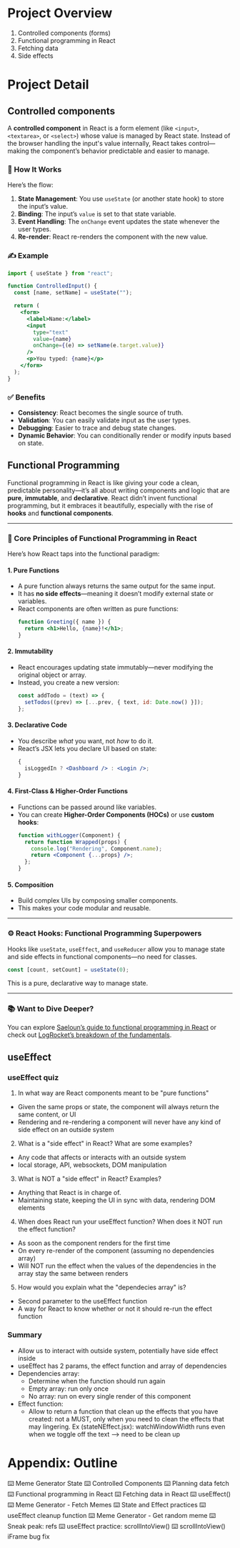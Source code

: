 # Project Overview

1. Controlled components (forms)
2. Functional programming in React
3. Fetching data
4. Side effects

# Project Detail

## Controlled components

A **controlled component** in React is a form element (like `<input>`, `<textarea>`, or `<select>`) whose value is managed by React state. Instead of the browser handling the input's value internally, React takes control—making the component’s behavior predictable and easier to manage.

### 🧠 How It Works

Here’s the flow:

1. **State Management**: You use `useState` (or another state hook) to store the input’s value.
2. **Binding**: The input’s `value` is set to that state variable.
3. **Event Handling**: The `onChange` event updates the state whenever the user types.
4. **Re-render**: React re-renders the component with the new value.

### ✍️ Example

```jsx
import { useState } from "react";

function ControlledInput() {
  const [name, setName] = useState("");

  return (
    <form>
      <label>Name:</label>
      <input
        type="text"
        value={name}
        onChange={(e) => setName(e.target.value)}
      />
      <p>You typed: {name}</p>
    </form>
  );
}
```

### ✅ Benefits

- **Consistency**: React becomes the single source of truth.
- **Validation**: You can easily validate input as the user types.
- **Debugging**: Easier to trace and debug state changes.
- **Dynamic Behavior**: You can conditionally render or modify inputs based on state.

## Functional Programming

Functional programming in React is like giving your code a clean, predictable personality—it’s all about writing components and logic that are **pure**, **immutable**, and **declarative**. React didn’t invent functional programming, but it embraces it beautifully, especially with the rise of **hooks** and **functional components**.

---

### 🧠 Core Principles of Functional Programming in React

Here’s how React taps into the functional paradigm:

#### 1. **Pure Functions**

- A pure function always returns the same output for the same input.
- It has **no side effects**—meaning it doesn’t modify external state or variables.
- React components are often written as pure functions:
  ```jsx
  function Greeting({ name }) {
    return <h1>Hello, {name}!</h1>;
  }
  ```

#### 2. **Immutability**

- React encourages updating state immutably—never modifying the original object or array.
- Instead, you create a new version:
  ```jsx
  const addTodo = (text) => {
    setTodos((prev) => [...prev, { text, id: Date.now() }]);
  };
  ```

#### 3. **Declarative Code**

- You describe _what_ you want, not _how_ to do it.
- React’s JSX lets you declare UI based on state:
  ```jsx
  {
    isLoggedIn ? <Dashboard /> : <Login />;
  }
  ```

#### 4. **First-Class & Higher-Order Functions**

- Functions can be passed around like variables.
- You can create **Higher-Order Components (HOCs)** or use **custom hooks**:
  ```jsx
  function withLogger(Component) {
    return function Wrapped(props) {
      console.log("Rendering", Component.name);
      return <Component {...props} />;
    };
  }
  ```

#### 5. **Composition**

- Build complex UIs by composing smaller components.
- This makes your code modular and reusable.

---

### ⚙️ React Hooks: Functional Programming Superpowers

Hooks like `useState`, `useEffect`, and `useReducer` allow you to manage state and side effects in functional components—no need for classes.

```jsx
const [count, setCount] = useState(0);
```

This is a pure, declarative way to manage state.

---

### 📚 Want to Dive Deeper?

You can explore [Saeloun’s guide to functional programming in React](https://blog.saeloun.com/2024/07/25/functional-programming-in-react/) or check out [LogRocket’s breakdown of the fundamentals](https://blog.logrocket.com/fundamentals-functional-programming-react/).

## useEffect

### useEffect quiz

1. In what way are React components meant to be "pure functions"

- Given the same props or state, the component will always return the same content, or UI
- Rendering and re-rendering a component will never have any kind of side effect on an outside system

2. What is a "side effect" in React? What are some examples?

- Any code that affects or interacts with an outside system
- local storage, API, websockets, DOM manipulation

3. What is NOT a "side effect" in React? Examples?

- Anything that React is in charge of.
- Maintaining state, keeping the UI in sync with data, rendering DOM elements

4. When does React run your useEffect function? When does it NOT run
   the effect function?

- As soon as the component renders for the first time
- On every re-render of the component (assuming no dependencies array)
- Will NOT run the effect when the values of the dependencies in the array stay the same between renders

5. How would you explain what the "dependecies array" is?

- Second parameter to the useEffect function
- A way for React to know whether or not it should re-run the effect function

### Summary

- Allow us to interact with outside system, potentially have side effect inside
- useEffect has 2 params, the effect function and array of dependencies
- Dependencies array:
  - Determine when the function should run again
  - Empty array: run only once
  - No array: run on every single render of this component
- Effect function:
  - Allow to return a function that clean up the effects that you have created: not a MUST, only when you need to clean the effects that may lingering. Ex (stateNEffect.jsx): watchWindowWidth runs even when we toggle off the text --> need to be clean up

# Appendix: Outline

⌨️ Meme Generator State
⌨️ Controlled Components
⌨️ Planning data fetch
⌨️ Functional programming in React
⌨️ Fetching data in React
⌨️ useEffect()
⌨️ Meme Generator - Fetch Memes
⌨️ State and Effect practices
⌨️ useEffect cleanup function
⌨️ Meme Generator - Get random meme
⌨️ Sneak peak: refs
⌨️ useEffect practice: scrollIntoView()
⌨️ scrollIntoView() iFrame bug fix
